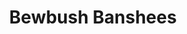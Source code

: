 ---
templateKey: team
title: Bewbush Banshees
logoImage: /img/team-logos/bewbush-banshees.PNG
slug: bewbush-banshees
conference: West
homeGround: Bewbush PF
---